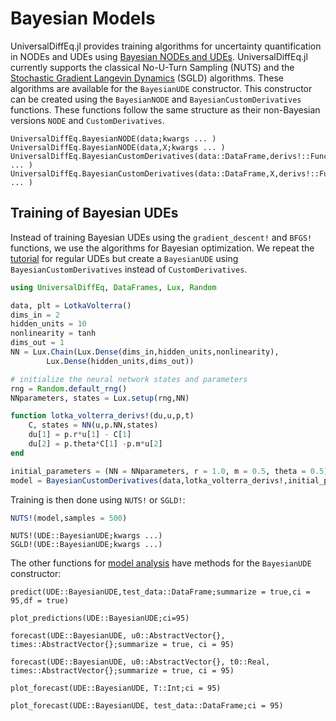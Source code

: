 # Bayesian Models

UniversalDiffEq.jl provides training algorithms for uncertainty quantification in NODEs and UDEs using [Bayesian NODEs and UDEs](https://arxiv.org/abs/2012.07244). UniversalDiffEq.jl currently supports the classical No-U-Turn Sampling (NUTS) and the [Stochastic Gradient Langevin Dynamics](https://www.stats.ox.ac.uk/~teh/research/compstats/WelTeh2011a.pdf) (SGLD) algorithms. These algorithms are available for the `BayesianUDE` constructor. This constructor can be created using the `BayesianNODE` and `BayesianCustomDerivatives` functions. These functions follow the same structure as their non-Bayesian versions `NODE` and `CustomDerivatives`.


```@docs
UniversalDiffEq.BayesianNODE(data;kwargs ... )
UniversalDiffEq.BayesianNODE(data,X;kwargs ... )
UniversalDiffEq.BayesianCustomDerivatives(data::DataFrame,derivs!::Function,initial_parameters;kwargs ... )
UniversalDiffEq.BayesianCustomDerivatives(data::DataFrame,X,derivs!::Function,initial_parameters;kwargs ... )
```

## Training of Bayesian UDEs

Instead of training Bayesian UDEs using the `gradient_descent!` and `BFGS!` functions, we use the algorithms for Bayesian optimization. We repeat the [tutorial](Models.md) for regular UDEs but create a `BayesianUDE` using `BayesianCustomDerivatives` instead of `CustomDerivatives`.

```julia
using UniversalDiffEq, DataFrames, Lux, Random

data, plt = LotkaVolterra()
dims_in = 2
hidden_units = 10
nonlinearity = tanh
dims_out = 1
NN = Lux.Chain(Lux.Dense(dims_in,hidden_units,nonlinearity),
        Lux.Dense(hidden_units,dims_out))

# initialize the neural network states and parameters 
rng = Random.default_rng() 
NNparameters, states = Lux.setup(rng,NN) 

function lotka_volterra_derivs!(du,u,p,t)
    C, states = NN(u,p.NN,states) 
    du[1] = p.r*u[1] - C[1]
    du[2] = p.theta*C[1] -p.m*u[2]
end

initial_parameters = (NN = NNparameters, r = 1.0, m = 0.5, theta = 0.5)
model = BayesianCustomDerivatives(data,lotka_volterra_derivs!,initial_parameters)
```

Training is then done using `NUTS!` or `SGLD!`:
```julia
NUTS!(model,samples = 500)
```

```@docs
NUTS!(UDE::BayesianUDE;kwargs ...)
SGLD!(UDE::BayesianUDE;kwargs ...)
```

The other functions for [model analysis](modelanalysis.md) have methods for the `BayesianUDE` constructor:

```@docs
predict(UDE::BayesianUDE,test_data::DataFrame;summarize = true,ci = 95,df = true)
```

```@docs
plot_predictions(UDE::BayesianUDE;ci=95)
```

```@docs
forecast(UDE::BayesianUDE, u0::AbstractVector{}, times::AbstractVector{};summarize = true, ci = 95)
```

```@docs
forecast(UDE::BayesianUDE, u0::AbstractVector{}, t0::Real, times::AbstractVector{};summarize = true, ci = 95)
```

```@docs
plot_forecast(UDE::BayesianUDE, T::Int;ci = 95)
```

```@docs
plot_forecast(UDE::BayesianUDE, test_data::DataFrame;ci = 95)
```